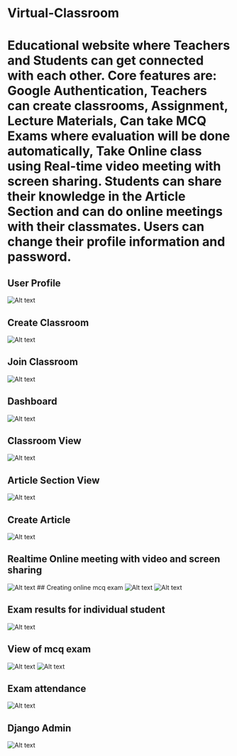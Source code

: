 # Virtual-Classroom

<h1>
  Educational website where Teachers and Students can get connected with each other. Core features are: Google Authentication, Teachers can create classrooms, Assignment, Lecture Materials, Can take MCQ Exams where evaluation will be done automatically, Take Online class using Real-time video meeting with screen sharing. Students can share their knowledge in the Article Section and can do online meetings with their classmates. Users can change their profile information and password.
</h1>

## User Profile

<img src="/Screen Shots/1.png" alt="Alt text" title="Optional title">

## Create Classroom

<img src="/Screen Shots/2.png" alt="Alt text" title="Optional title">

## Join Classroom

<img src="/Screen Shots/3.png" alt="Alt text" title="Optional title">

## Dashboard

<img src="/Screen Shots/4.png" alt="Alt text" title="Optional title">

## Classroom View

<img src="/Screen Shots/5.png" alt="Alt text" title="Optional title">

## Article Section View

<img src="/Screen Shots/6.png" alt="Alt text" title="Optional title">

## Create Article

<img src="/Screen Shots/6.1.png" alt="Alt text" title="Optional title">

## Realtime Online meeting with video and screen sharing

<img src="/Screen Shots/7.png" alt="Alt text" title="Optional title">
## Creating online mcq exam

<img src="/Screen Shots/8.png" alt="Alt text" title="Optional title">
<img src="/Screen Shots/9.png" alt="Alt text" title="Optional title">

## Exam results for individual student

<img src="/Screen Shots/10.png" alt="Alt text" title="Optional title">

## View of mcq exam

<img src="/Screen Shots/10.1.png" alt="Alt text" title="Optional title">
<img src="/Screen Shots/11.png" alt="Alt text" title="Optional title">

## Exam attendance

<img src="/Screen Shots/12.png" alt="Alt text" title="Optional title">

## Django Admin

<img src="/Screen Shots/admin.png" alt="Alt text" title="Optional title">
